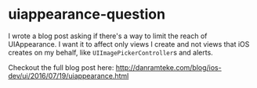 # uiappearance-question

I wrote a blog post asking if there's a way to limit the reach of UIAppearance. I want it to affect only views I create and not views that iOS creates on my behalf, like `UIImagePickerController`s and alerts. 

Checkout the full blog post here: <http://danramteke.com/blog/ios-dev/ui/2016/07/19/uiappearance.html>
